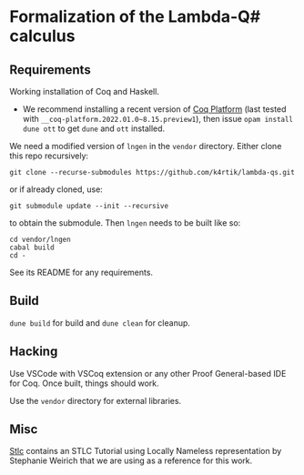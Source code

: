# Formalization of the Lambda-Q# calculus

## Requirements
Working installation of Coq and Haskell.

- We recommend installing a recent version of [Coq Platform](https://github.com/coq/platform) (last tested with `__coq-platform.2022.01.0~8.15.preview1`), then
  issue `opam install dune ott` to get `dune` and `ott` installed.

We need a modified version of `lngen` in the `vendor` directory. Either clone this repo recursively:

```
git clone --recurse-submodules https://github.com/k4rtik/lambda-qs.git
```
or if already cloned, use:

```
git submodule update --init --recursive
```
to obtain the submodule. Then `lngen` needs to be built like so:

```
cd vendor/lngen
cabal build
cd -
```
See its README for any requirements.

## Build
`dune build` for build and `dune clean` for cleanup.

## Hacking
Use VSCode with VSCoq extension or any other Proof General-based IDE for Coq. Once built, things should work.

Use the `vendor` directory for external libraries.

## Misc
[Stlc](Stlc/README.md) contains an STLC Tutorial using Locally Nameless representation by Stephanie Weirich that we are using as a reference for this work.
